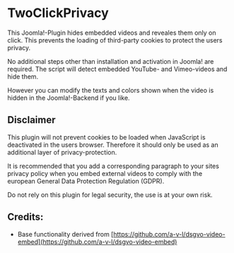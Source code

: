# TwoClickPrivacy

This Joomla!-Plugin hides embedded videos and reveales them only on click. This prevents the loading of third-party cookies to protect the users privacy.

No additional steps other than installation and activation in Joomla! are required. The script will detect embedded YouTube- and Vimeo-videos and hide them.

However you can modify the texts and colors shown when the video is hidden in the Joomla!-Backend if you like.

## Disclaimer

This plugin will not prevent cookies to be loaded when JavaScript is deactivated in the users browser. Therefore it should only be used as an additional layer of privacy-protection. 

It is recommended that you add a corresponding paragraph to your sites privacy policy when you embed external videos to comply with the european General Data Protection Regulation (GDPR).

Do not rely on this plugin for legal security, the use is at your own risk.

## Credits:
- Base functionality derived from [https://github.com/a-v-l/dsgvo-video-embed](https://github.com/a-v-l/dsgvo-video-embed)
